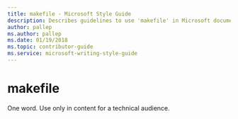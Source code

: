 ```yaml
---
title: makefile - Microsoft Style Guide
description: Describes guidelines to use 'makefile' in Microsoft documents.
author: pallep
ms.author: pallep
ms.date: 01/19/2018
ms.topic: contributor-guide
ms.service: microsoft-writing-style-guide
---
```


# makefile

One word. Use only in content for a technical audience. 
